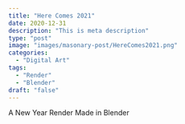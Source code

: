 ```yaml
---
title: "Here Comes 2021"
date: 2020-12-31
description: "This is meta description"
type: "post"
image: "images/masonary-post/HereComes2021.png"
categories: 
  - "Digital Art"
tags:
  - "Render"
  - "Blender"
draft: "false"
---
```



A New Year Render Made in Blender




